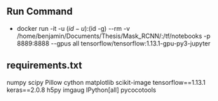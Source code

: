 ## Run Command

- docker run -it -u $(id -u):$(id -g) --rm -v /home/benjamin/Documents/Thesis/Mask_RCNN/:/tf/notebooks -p 8889:8888 --gpus all tensorflow/tensorflow:1.13.1-gpu-py3-jupyter

## requirements.txt

numpy
scipy
Pillow
cython
matplotlib
scikit-image
tensorflow==1.13.1
keras==2.0.8
h5py
imgaug
IPython[all]
pycocotools
